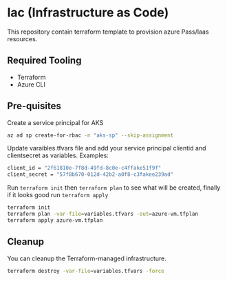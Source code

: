 # Iac (Infrastructure as Code)

This repository contain terraform template to provision azure Pass/Iaas resources.

## Required Tooling

- Terraform
- Azure CLI

## Pre-quisites

Create a service principal for AKS

```sh
az ad sp create-for-rbac -n "aks-sp" --skip-assignment
```

Update varaibles.tfvars file and add your service principal clientid and clientsecret as variables. Examples:

```sh
client_id = "2f61810e-7f8d-49fd-8c0e-c4ffake51f9f"
client_secret = "57f8b670-012d-42b2-a0f8-c3fakee239ad"
```

Run `terraform init` then `terraform plan` to see what will be created, finally if it looks good run `terraform apply`

```sh
terraform init
terraform plan -var-file=variables.tfvars -out=azure-vm.tfplan
terraform apply azure-vm.tfplan
```

## Cleanup

You can cleanup the Terraform-managed infrastructure.

```sh
terraform destroy -var-file=variables.tfvars -force
```